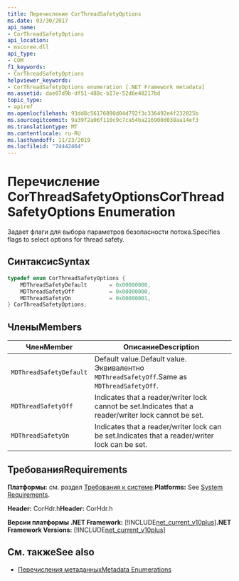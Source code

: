 ```yaml
---
title: Перечисление CorThreadSafetyOptions
ms.date: 03/30/2017
api_name:
- CorThreadSafetyOptions
api_location:
- mscoree.dll
api_type:
- COM
f1_keywords:
- CorThreadSafetyOptions
helpviewer_keywords:
- CorThreadSafetyOptions enumeration [.NET Framework metadata]
ms.assetid: dae07d9b-df51-488c-b17e-52d6e48217bd
topic_type:
- apiref
ms.openlocfilehash: 93dd8c56176890d04d792f3c336492e4f232825b
ms.sourcegitcommit: 9a39f2a06f110c9c7ca54ba216900d038aa14ef3
ms.translationtype: MT
ms.contentlocale: ru-RU
ms.lasthandoff: 11/23/2019
ms.locfileid: "74442464"
---
```

# <a name="corthreadsafetyoptions-enumeration"></a><span data-ttu-id="d0ce8-102">Перечисление CorThreadSafetyOptions</span><span class="sxs-lookup"><span data-stu-id="d0ce8-102">CorThreadSafetyOptions Enumeration</span></span>

<span data-ttu-id="d0ce8-103">Задает флаги для выбора параметров безопасности потока.</span><span class="sxs-lookup"><span data-stu-id="d0ce8-103">Specifies flags to select options for thread safety.</span></span>

## <a name="syntax"></a><span data-ttu-id="d0ce8-104">Синтаксис</span><span class="sxs-lookup"><span data-stu-id="d0ce8-104">Syntax</span></span>

```cpp
typedef enum CorThreadSafetyOptions {
    MDThreadSafetyDefault       = 0x00000000,
    MDThreadSafetyOff           = 0x00000000,
    MDThreadSafetyOn            = 0x00000001,
} CorThreadSafetyOptions;
```

## <a name="members"></a><span data-ttu-id="d0ce8-105">Члены</span><span class="sxs-lookup"><span data-stu-id="d0ce8-105">Members</span></span>

|<span data-ttu-id="d0ce8-106">Член</span><span class="sxs-lookup"><span data-stu-id="d0ce8-106">Member</span></span>|<span data-ttu-id="d0ce8-107">Описание</span><span class="sxs-lookup"><span data-stu-id="d0ce8-107">Description</span></span>|
|------------|-----------------|
|`MDThreadSafetyDefault`|<span data-ttu-id="d0ce8-108">Default value.</span><span class="sxs-lookup"><span data-stu-id="d0ce8-108">Default value.</span></span> <span data-ttu-id="d0ce8-109">Эквивалентно `MDThreadSafetyOff`.</span><span class="sxs-lookup"><span data-stu-id="d0ce8-109">Same as `MDThreadSafetyOff`.</span></span>|
|`MDThreadSafetyOff`|<span data-ttu-id="d0ce8-110">Indicates that a reader/writer lock cannot be set.</span><span class="sxs-lookup"><span data-stu-id="d0ce8-110">Indicates that a reader/writer lock cannot be set.</span></span>|
|`MDThreadSafetyOn`|<span data-ttu-id="d0ce8-111">Indicates that a reader/writer lock can be set.</span><span class="sxs-lookup"><span data-stu-id="d0ce8-111">Indicates that a reader/writer lock can be set.</span></span>|

## <a name="requirements"></a><span data-ttu-id="d0ce8-112">Требования</span><span class="sxs-lookup"><span data-stu-id="d0ce8-112">Requirements</span></span>

<span data-ttu-id="d0ce8-113">**Платформы:** см. раздел [Требования к системе](../../../../docs/framework/get-started/system-requirements.md).</span><span class="sxs-lookup"><span data-stu-id="d0ce8-113">**Platforms:** See [System Requirements](../../../../docs/framework/get-started/system-requirements.md).</span></span>

<span data-ttu-id="d0ce8-114">**Header:** CorHdr.h</span><span class="sxs-lookup"><span data-stu-id="d0ce8-114">**Header:** CorHdr.h</span></span>

<span data-ttu-id="d0ce8-115">**Версии платформы .NET Framework:** [!INCLUDE[net_current_v10plus](../../../../includes/net-current-v10plus-md.md)]</span><span class="sxs-lookup"><span data-stu-id="d0ce8-115">**.NET Framework Versions:** [!INCLUDE[net_current_v10plus](../../../../includes/net-current-v10plus-md.md)]</span></span>

## <a name="see-also"></a><span data-ttu-id="d0ce8-116">См. также</span><span class="sxs-lookup"><span data-stu-id="d0ce8-116">See also</span></span>

- [<span data-ttu-id="d0ce8-117">Перечисления метаданных</span><span class="sxs-lookup"><span data-stu-id="d0ce8-117">Metadata Enumerations</span></span>](../../../../docs/framework/unmanaged-api/metadata/metadata-enumerations.md)
